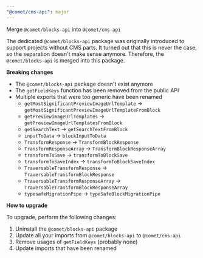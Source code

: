 ```yaml
---
"@comet/cms-api": major
---
```


Merge `@comet/blocks-api` into `@comet/cms-api`

The dedicated `@comet/blocks-api` package was originally introduced to support projects without CMS parts.
It turned out that this is never the case, so the separation doesn't make sense anymore.
Therefore, the `@comet/blocks-api` is merged into this package.

**Breaking changes**

-   The `@comet/blocks-api` package doesn't exist anymore
-   The `getFieldKeys` function has been removed from the public API
-   Multiple exports that were too generic have been renamed
    -   `getMostSignificantPreviewImageUrlTemplate` -> `getMostSignificantPreviewImageUrlTemplateFromBlock`
    -   `getPreviewImageUrlTemplates` -> `getPreviewImageUrlTemplatesFromBlock`
    -   `getSearchText` -> `getSearchTextFromBlock`
    -   `inputToData` -> `blockInputToData`
    -   `TransformResponse` -> `TransformBlockResponse`
    -   `TransformResponseArray` -> `TransformBlockResponseArray`
    -   `transformToSave` -> `transformToBlockSave`
    -   `transformToSaveIndex` -> `transformToBlockSaveIndex`
    -   `TraversableTransformResponse` -> `TraversableTransformBlockResponse`
    -   `TraversableTransformResponseArray` -> `TraversableTransformBlockResponseArray`
    -   `typesafeMigrationPipe` -> `typeSafeBlockMigrationPipe`

**How to upgrade**

To upgrade, perform the following changes:

1. Uninstall the `@comet/blocks-api` package
2. Update all your imports from `@comet/blocks-api` to `@comet/cms-api`
3. Remove usages of `getFieldKeys` (probably none)
4. Update imports that have been renamed
